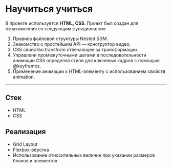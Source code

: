 # Научиться учиться

В проекте используется **HTML, CSS**.
Проект был создан для ознакомления со следующим функционалом:
1. Правила файловой структуры Nested БЭМ.
2. Знакомство с простейшим API — конструктор видео.
3. CSS свойство transform отвечающее за трансформации.
4. Управлени промежуточными шагами в последовательности анимации CSS определяя стили для ключевых кадров с помощью @keyframes.
5. Применение анимации к HTML-элементу с использованием свойств animation.
___
## Стек
+ HTML
+ CSS

## Реализация
+ Grid Layout
+ Flexbox-вёрстка
+ Использование относительных величин при указании размеров блоков и элементов
